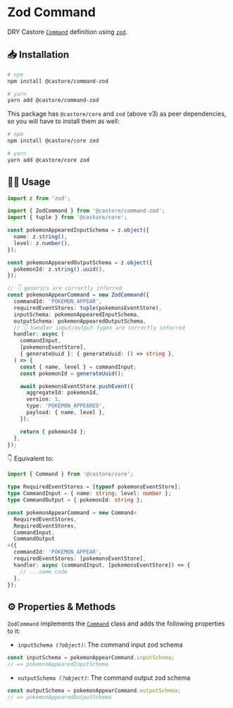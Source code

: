 # Zod Command

DRY Castore [`Command`](https://github.com/castore-dev/castore/#--command) definition using [`zod`](https://github.com/colinhacks/zod).

## 📥 Installation

```bash
# npm
npm install @castore/command-zod

# yarn
yarn add @castore/command-zod
```

This package has `@castore/core` and `zod` (above v3) as peer dependencies, so you will have to install them as well:

```bash
# npm
npm install @castore/core zod

# yarn
yarn add @castore/core zod
```

## 👩‍💻 Usage

```ts
import z from 'zod';

import { ZodCommand } from '@castore/command-zod';
import { tuple } from '@castore/core';

const pokemonAppearedInputSchema = z.object({
  name: z.string(),
  level: z.number(),
});

const pokemonAppearedOutputSchema = z.object({
  pokemonId: z.string().uuid(),
});

// 👇 generics are correctly inferred
const pokemonAppearCommand = new ZodCommand({
  commandId: 'POKEMON_APPEAR',
  requiredEventStores: tuple(pokemonsEventStore),
  inputSchema: pokemonAppearedInputSchema,
  outputSchema: pokemonAppearedOutputSchema,
  // 👇 handler input/output types are correctly inferred
  handler: async (
    commandInput,
    [pokemonsEventStore],
    { generateUuid }: { generateUuid: () => string },
  ) => {
    const { name, level } = commandInput;
    const pokemonId = generateUuid();

    await pokemonsEventStore.pushEvent({
      aggregateId: pokemonId,
      version: 1,
      type: 'POKEMON_APPEARED',
      payload: { name, level },
    });

    return { pokemonId };
  },
});
```

👇 Equivalent to:

```ts
import { Command } from '@castore/core';

type RequiredEventStores = [typeof pokemonsEventStore];
type CommandInput = { name: string; level: number };
type CommandOutput = { pokemonId: string };

const pokemonAppearCommand = new Command<
  RequiredEventStores,
  RequiredEventStores,
  CommandInput,
  CommandOutput
>({
  commandId: 'POKEMON_APPEAR',
  requiredEventStores: [pokemonsEventStore],
  handler: async (commandInput, [pokemonsEventStore]) => {
    // ...same code
  },
});
```

## ⚙️ Properties & Methods

`ZodCommand` implements the [`Command`](https://github.com/castore-dev/castore/#--command) class and adds the following properties to it:

- <code>inputSchema <i>(?object)</i></code>: The command input zod schema

```ts
const inputSchema = pokemonAppearCommand.inputSchema;
// => pokemonAppearedInputSchema
```

- <code>outputSchema <i>(?object)</i></code>: The command output zod schema

```ts
const outputSchema = pokemonAppearCommand.outputSchema;
// => pokemonAppearedOutputSchema
```
